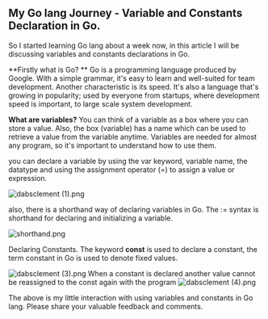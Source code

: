 ## My Go lang Journey - Variable and Constants Declaration in Go.

So I started learning Go lang about a week now, in this article I will be discussing variables and constants declarations in Go.

**Firstly what is Go? **
Go is a programming language produced by Google. With a simple grammar, it's easy to learn and well-suited for team development. Another characteristic is its speed. It's also a language that's growing in popularity; used by everyone from startups, where development speed is important, to large scale system development.

**What are variables?**
You can think of a variable as a box where you can store a value. Also, the box (variable) has a name which can be used to retrieve a value from the variable anytime. Variables are needed for almost any program, so it's important to understand how to use them.

you can declare a variable by using the var keyword, variable name, the datatype and using the assignment operator (=) to assign a value or expression.


![dabsclement (1).png](https://cdn.hashnode.com/res/hashnode/image/upload/v1606693389082/j1j70jP2q.png)

also, there is a shorthand way of declaring variables in Go. The := syntax is shorthand for declaring and initializing a variable.



![shorthand.png](https://cdn.hashnode.com/res/hashnode/image/upload/v1606742613321/ML7axLlxC.png)

Declaring Constants.
The keyword **const** is used to declare a constant, the term constant in Go is used to denote fixed values.

![dabsclement (3).png](https://cdn.hashnode.com/res/hashnode/image/upload/v1606694795851/VEcjwkV68.png)
When a constant is declared another value cannot be reassigned to the const again with the program
![dabsclement (4).png](https://cdn.hashnode.com/res/hashnode/image/upload/v1606695234702/4j_5q4wJs.png)

The above is my little interaction with using variables and constants in Go lang. Please share your valuable feedback and comments.


